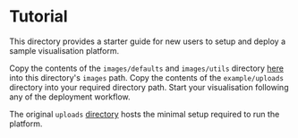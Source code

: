# Tutorial

This directory provides a starter guide for new users to setup and deploy a sample visualisation platform.

Copy the contents of the `images/defaults` and `images/utils` directory [here](https://github.com/cambridge-cares/TheWorldAvatar/tree/main/web/twa-vis-platform/uploads/images/defaults) into this directory's `images` path. Copy the contents of the `example/uploads` directory into your required directory path. Start your visualisation following any of the deployment workflow.

The original `uploads` [directory](https://github.com/cambridge-cares/TheWorldAvatar/tree/main/web/twa-vis-platform/uploads) hosts the minimal setup required to run the platform.
